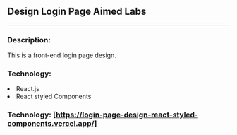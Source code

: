 ## Design Login Page Aimed Labs

<hr>

### Description:

This is a front-end login page design.

### Technology:

<P>
<li>
React.js
</li>
<li>
React styled Components
</li>
</p>

### Technology: [https://login-page-design-react-styled-components.vercel.app/]
